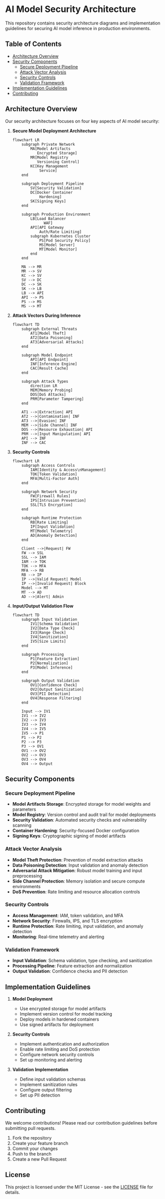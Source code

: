 # AI Model Security Architecture

This repository contains security architecture diagrams and implementation guidelines for securing AI model inference in production environments.

## Table of Contents
- [Architecture Overview](#architecture-overview)
- [Security Components](#security-components)
  - [Secure Deployment Pipeline](#secure-deployment-pipeline)
  - [Attack Vector Analysis](#attack-vector-analysis)
  - [Security Controls](#security-controls)
  - [Validation Framework](#validation-framework)
- [Implementation Guidelines](#implementation-guidelines)
- [Contributing](#contributing)

## Architecture Overview

Our security architecture focuses on four key aspects of AI model security:

1. **Secure Model Deployment Architecture**
   ```mermaid
   flowchart LR
       subgraph Private Network
           MA[Model Artifacts
              Encrypted Storage]
           MR[Model Registry
              Versioning Control]
           KC[Key Management
               Service]
       end
       
       subgraph Deployment Pipeline
           SV[Security Validation]
           DC[Docker Container
               Hardening]
           SK[Signing Keys]
       end
       
       subgraph Production Environment
           LB[Load Balancer
                 WAF]
           API[API Gateway
               Auth/Rate Limiting]
           subgraph Kubernetes Cluster
               PS[Pod Security Policy]
               MS[Model Server]
               MT[Model Monitor]
           end
       end
       
       MA --> MR
       MR --> SV
       KC --> SV
       SV --> DC
       DC --> SK
       SK --> LB
       LB --> API
       API --> PS
       PS --> MS
       MS --> MT
   ```

2. **Attack Vectors During Inference**
   ```mermaid
   flowchart TD
       subgraph External Threats
           AT1[Model Theft]
           AT2[Data Poisoning]
           AT3[Adversarial Attacks]
       end
       
       subgraph Model Endpoint
           API[API Endpoint]
           INF[Inference Engine]
           CAC[Result Cache]
       end
       
       subgraph Attack Types
           direction LR
           MEM[Memory Probing]
           DOS[DoS Attacks]
           PRM[Parameter Tampering]
       end
       
       AT1 -->|Extraction| API
       AT2 -->|Contamination| INF
       AT3 -->|Evasion| INF
       MEM -->|Side Channel| INF
       DOS -->|Resource Exhaustion| API
       PRM -->|Input Manipulation| API
       API --> INF
       INF --> CAC
   ```

3. **Security Controls**
   ```mermaid
   flowchart LR
       subgraph Access Controls
           IAM[Identity & Access\nManagement]
           TOK[Token Validation]
           MFA[Multi-Factor Auth]
       end
       
       subgraph Network Security
           FW[Firewall Rules]
           IPS[Intrusion Prevention]
           SSL[TLS Encryption]
       end
       
       subgraph Runtime Protection
           RB[Rate Limiting]
           IP[Input Validation]
           MT[Model Telemetry]
           AD[Anomaly Detection]
       end
       
       Client -->|Request| FW
       FW --> SSL
       SSL --> IAM
       IAM --> TOK
       TOK --> MFA
       MFA --> RB
       RB --> IP
       IP -->|Valid Request| Model
       IP -->|Invalid Request| Block
       Model --> MT
       MT --> AD
       AD -->|Alert| Admin
   ```

4. **Input/Output Validation Flow**
   ```mermaid
   flowchart TD
       subgraph Input Validation
           IV1[Schema Validation]
           IV2[Data Type Check]
           IV3[Range Check]
           IV4[Sanitization]
           IV5[Size Limits]
       end
       
       subgraph Processing
           P1[Feature Extraction]
           P2[Normalization]
           P3[Model Inference]
       end
       
       subgraph Output Validation
           OV1[Confidence Check]
           OV2[Output Sanitization]
           OV3[PII Detection]
           OV4[Response Filtering]
       end
       
       Input --> IV1
       IV1 --> IV2
       IV2 --> IV3
       IV3 --> IV4
       IV4 --> IV5
       IV5 --> P1
       P1 --> P2
       P2 --> P3
       P3 --> OV1
       OV1 --> OV2
       OV2 --> OV3
       OV3 --> OV4
       OV4 --> Output
   ```

## Security Components

### Secure Deployment Pipeline
- **Model Artifacts Storage**: Encrypted storage for model weights and parameters
- **Model Registry**: Version control and audit trail for model deployments
- **Security Validation**: Automated security checks and vulnerability scanning
- **Container Hardening**: Security-focused Docker configuration
- **Signing Keys**: Cryptographic signing of model artifacts

### Attack Vector Analysis
- **Model Theft Protection**: Prevention of model extraction attacks
- **Data Poisoning Detection**: Input validation and anomaly detection
- **Adversarial Attack Mitigation**: Robust model training and input preprocessing
- **Side Channel Protection**: Memory isolation and secure compute environments
- **DoS Prevention**: Rate limiting and resource allocation controls

### Security Controls
- **Access Management**: IAM, token validation, and MFA
- **Network Security**: Firewalls, IPS, and TLS encryption
- **Runtime Protection**: Rate limiting, input validation, and anomaly detection
- **Monitoring**: Real-time telemetry and alerting

### Validation Framework
- **Input Validation**: Schema validation, type checking, and sanitization
- **Processing Pipeline**: Feature extraction and normalization
- **Output Validation**: Confidence checks and PII detection

## Implementation Guidelines

1. **Model Deployment**
   - Use encrypted storage for model artifacts
   - Implement version control for model tracking
   - Deploy models in hardened containers
   - Use signed artifacts for deployment

2. **Security Controls**
   - Implement authentication and authorization
   - Enable rate limiting and DoS protection
   - Configure network security controls
   - Set up monitoring and alerting

3. **Validation Implementation**
   - Define input validation schemas
   - Implement sanitization rules
   - Configure output filtering
   - Set up PII detection

## Contributing

We welcome contributions! Please read our contribution guidelines before submitting pull requests.

1. Fork the repository
2. Create your feature branch
3. Commit your changes
4. Push to the branch
5. Create a new Pull Request

## License

This project is licensed under the MIT License - see the [LICENSE](LICENSE) file for details.
